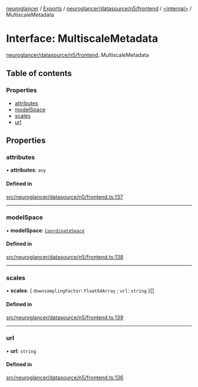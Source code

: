 [neuroglancer](../README.md) / [Exports](../modules.md) / [neuroglancer/datasource/n5/frontend](../modules/neuroglancer_datasource_n5_frontend.md) / [<internal\>](../modules/neuroglancer_datasource_n5_frontend._internal_.md) / MultiscaleMetadata

# Interface: MultiscaleMetadata

[neuroglancer/datasource/n5/frontend](../modules/neuroglancer_datasource_n5_frontend.md).[<internal>](../modules/neuroglancer_datasource_n5_frontend._internal_.md).MultiscaleMetadata

## Table of contents

### Properties

- [attributes](neuroglancer_datasource_n5_frontend._internal_.MultiscaleMetadata.md#attributes)
- [modelSpace](neuroglancer_datasource_n5_frontend._internal_.MultiscaleMetadata.md#modelspace)
- [scales](neuroglancer_datasource_n5_frontend._internal_.MultiscaleMetadata.md#scales)
- [url](neuroglancer_datasource_n5_frontend._internal_.MultiscaleMetadata.md#url)

## Properties

### attributes

• **attributes**: `any`

#### Defined in

[src/neuroglancer/datasource/n5/frontend.ts:137](https://github.com/ActiveBrainAtlas2/neuroglancer/blob/034b457d/src/neuroglancer/datasource/n5/frontend.ts#L137)

___

### modelSpace

• **modelSpace**: [`CoordinateSpace`](neuroglancer_coordinate_transform.CoordinateSpace.md)

#### Defined in

[src/neuroglancer/datasource/n5/frontend.ts:138](https://github.com/ActiveBrainAtlas2/neuroglancer/blob/034b457d/src/neuroglancer/datasource/n5/frontend.ts#L138)

___

### scales

• **scales**: { `downsamplingFactor`: `Float64Array` ; `url`: `string`  }[]

#### Defined in

[src/neuroglancer/datasource/n5/frontend.ts:139](https://github.com/ActiveBrainAtlas2/neuroglancer/blob/034b457d/src/neuroglancer/datasource/n5/frontend.ts#L139)

___

### url

• **url**: `string`

#### Defined in

[src/neuroglancer/datasource/n5/frontend.ts:136](https://github.com/ActiveBrainAtlas2/neuroglancer/blob/034b457d/src/neuroglancer/datasource/n5/frontend.ts#L136)
